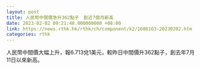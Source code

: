 ```yaml
---
layout: post
title: 人民幣中間價急升362點子　創近7個月新高
date: 2023-02-02 09:21:48.000000000 +08:00
link: https://news.rthk.hk/rthk/ch/component/k2/1686163-20230202.htm
categories: rthk
---
```


人民幣中間價大幅上升，報6.713兌1美元，較昨日中間價升362點子，創去年7月11日以來新高。
